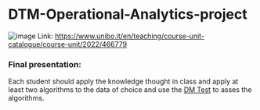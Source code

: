 # DTM-Operational-Analytics-project
![image](https://github.com/Kmohamedalie/DTM-Operational-Analytics-project/assets/63104472/db45acf5-1b94-4309-bfa3-5b3addb258e9)
Link: https://www.unibo.it/en/teaching/course-unit-catalogue/course-unit/2022/466779
<br/>
### Final presentation:
Each student should apply the knowledge thought in class and apply at least two algorithms to the data of choice and use the <a href="https://it.mathworks.com/matlabcentral/fileexchange/33979-diebold-mariano-test-statistic">DM Test</a> to asses the algorithms.
